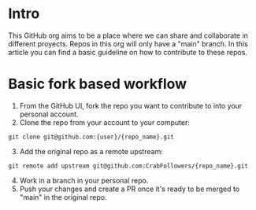 # Intro
This GitHub org aims to be a place where we can share and collaborate in different proyects.
Repos in this org will only have a "main" branch.
In this article you can find a basic guideline on how to contribute to these repos.

# Basic fork based workflow
1) From the GitHub UI, fork the repo you want to contribute to into your personal account.
2) Clone the repo from your account to your computer:
```
git clone git@github.com:{user}/{repo_name}.git
```
3) Add the original repo as a remote upstream:
```
git remote add upstream git@github.com:CrabFollowers/{repo_name}.git
```
4) Work in a branch in your personal repo.
5) Push your changes and create a PR once it's ready to be merged to "main" in the original repo.

